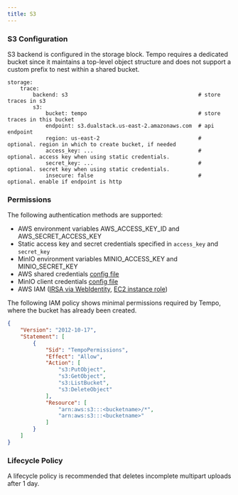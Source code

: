 ```yaml
---
title: S3
---
```


### S3 Configuration
S3 backend is configured in the storage block.  Tempo requires a dedicated bucket since it maintains a top-level object structure and does not support a custom prefix to nest within a shared bucket.

```
storage:
    trace:
        backend: s3                                         # store traces in s3
        s3:
            bucket: tempo                                   # store traces in this bucket
            endpoint: s3.dualstack.us-east-2.amazonaws.com  # api endpoint
            region: us-east-2                               # optional. region in which to create bucket, if needed
            access_key: ...                                 # optional. access key when using static credentials. 
            secret_key: ...                                 # optional. secret key when using static credentials.
            insecure: false                                 # optional. enable if endpoint is http
```

### Permissions
The following authentication methods are supported:
- AWS environment variables AWS_ACCESS_KEY_ID and AWS_SECRET_ACCESS_KEY
- Static access key and secret credentials specified in `access_key` and `secret_key`
- MinIO environment variables MINIO_ACCESS_KEY and MINIO_SECRET_KEY
- AWS shared credentials [config file](https://docs.aws.amazon.com/ses/latest/DeveloperGuide/create-shared-credentials-file.html)
- MinIO client credentials [config file](https://github.com/minio/mc/blob/master/docs/minio-client-configuration-files.md)
- AWS IAM ([IRSA via WebIdentity](https://docs.aws.amazon.com/eks/latest/userguide/iam-roles-for-service-accounts.html), [EC2 instance role](https://docs.aws.amazon.com/AWSEC2/latest/UserGuide/iam-roles-for-amazon-ec2.html))

The following IAM policy shows minimal permissions required by Tempo, where the bucket has already been created.

```json
{
    "Version": "2012-10-17",
    "Statement": [
        {
            "Sid": "TempoPermissions",
            "Effect": "Allow",
            "Action": [
                "s3:PutObject",
                "s3:GetObject",
                "s3:ListBucket",
                "s3:DeleteObject"
            ],
            "Resource": [
                "arn:aws:s3:::<bucketname>/*",
                "arn:aws:s3:::<bucketname>"
            ]
        }
    ]
}
```

### Lifecycle Policy
A lifecycle policy is recommended that deletes incomplete multipart uploads after 1 day.